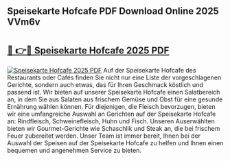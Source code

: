 ## Speisekarte Hofcafe PDF Download Online 2025 VVm6v

# <h2><a href="http://gc94l89.nevu.top/?p=Speisekarte+Hofcafe">🔗 👉🔴 Speisekarte Hofcafe 2025 PDF</a></h2>

[![Speisekarte Hofcafe 2025 PDF](https://i.imgur.com/dBaPXMq.png)](http://gc94l89.nevu.top/?p=Speisekarte+Hofcafe)
Auf der Speisekarte Hofcafe des Restaurants oder Cafés finden Sie nicht nur eine Liste der vorgeschlagenen Gerichte, sondern auch etwas, das für Ihren Geschmack köstlich und passend ist. Wir bieten auf unserer Speisekarte Hofcafe einen Salatbereich an, in dem Sie aus Salaten aus frischem Gemüse und Obst für eine gesunde Ernährung wählen können. Für diejenigen, die Fleisch bevorzugen, bieten wir eine umfangreiche Auswahl an Gerichten auf der Speisekarte Hofcafe an: Rindfleisch, Schweinefleisch, Huhn und Fisch. Unseren Auserwählten bieten wir Gourmet-Gerichte wie Schaschlik und Steak an, die bei frischem Feuer zubereitet werden. Unser Team ist immer bereit, Ihnen bei der Auswahl der Speisen auf der Speisekarte Hofcafe zu helfen und Ihnen einen bequemen und angenehmen Service zu bieten.
